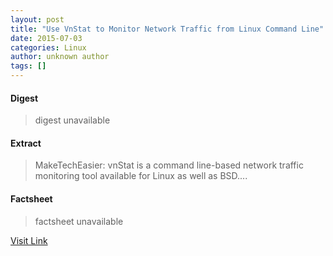 ```yaml
---
layout: post
title: "Use VnStat to Monitor Network Traffic from Linux Command Line"
date: 2015-07-03
categories: Linux
author: unknown author
tags: []
---
```



#### Digest
>digest unavailable

#### Extract
>MakeTechEasier: vnStat is a command line-based network traffic monitoring tool available for Linux as well as BSD....

#### Factsheet
>factsheet unavailable

[Visit Link](http://www.linuxtoday.com/infrastructure/use-vnstat-to-monitor-network-traffic-from-linux-command-line.html)


